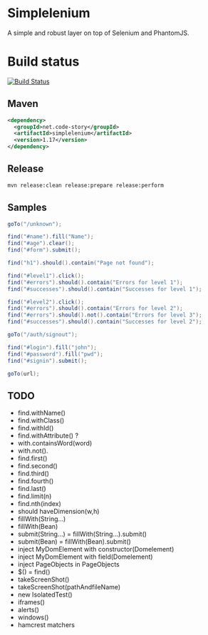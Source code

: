# Simplelenium

A simple and robust layer on top of Selenium and PhantomJS.

# Build status

[![Build Status](https://api.travis-ci.org/dgageot/simplelenium.png)](https://travis-ci.org/dgageot/simplelenium)

## Maven

```xml
<dependency>
  <groupId>net.code-story</groupId>
  <artifactId>simplelenium</artifactId>
  <version>1.17</version>
</dependency>
```

## Release

```bash
mvn release:clean release:prepare release:perform
```

## Samples

```java
goTo("/unknown");

find("#name").fill("Name");
find("#age").clear();
find("#form").submit();

find("h1").should().contain("Page not found");
```

```java
find("#level1").click();
find("#errors").should().contain("Errors for level 1");
find("#successes").should().contain("Successes for level 1");

find("#level2").click();
find("#errors").should().contain("Errors for level 2");
find("#errors").should().not().contain("Errors for level 3");
find("#successes").should().contain("Successes for level 2");
```

```java
goTo("/auth/signout");

find("#login").fill("john");
find("#password").fill("pwd");
find("#signin").submit();

goTo(url);
```

## TODO

+ find.withName()
+ find.withClass()
+ find.withId()
+ find.withAttribute() ?
+ with.containsWord(word)
+ with.not().
+ find.first()
+ find.second()
+ find.third()
+ find.fourth()
+ find.last()
+ find.limit(n)
+ find.nth(index)
+ should haveDimension(w,h)
+ fillWith(String...)
+ fillWith(Bean)
+ submit(String...) = fillWith(String...).submit()
+ submit(Bean) = fillWith(Bean).submit()
+ inject MyDomElement with constructor(Domelement)
+ inject MyDomElement with field(Domelement)
+ inject PageObjects in PageObjects
+ $() = find()
+ takeScreenShot()
+ takeScreenShot(pathAndfileName)
+ new IsolatedTest()
+ iframes()
+ alerts()
+ windows()
+ hamcrest matchers
